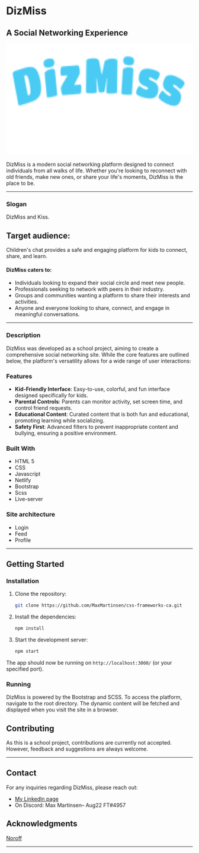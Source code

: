 # DizMiss
## A Social Networking Experience

<div id="logo" align="center">
  <img src="https://github.com/MaxMartinsen/css-frameworks-ca/blob/css-frameworks/src/images/Logo.svg" width="600" height="300"/>
</div>

DizMiss is a modern social networking platform designed to connect individuals from all walks of life. Whether you're looking to reconnect with old friends, make new ones, or share your life's moments, DizMiss is the place to be.

---

### Slogan

DizMiss and Kiss.

## Target audience:

Children's chat provides a safe and engaging platform for kids to connect, share, and learn.

#### DizMiss caters to:

- Individuals looking to expand their social circle and meet new people.
- Professionals seeking to network with peers in their industry.
- Groups and communities wanting a platform to share their interests and activities.
- Anyone and everyone looking to share, connect, and engage in meaningful conversations.

---

### Description

DizMiss was developed as a school project, aiming to create a comprehensive social networking site. While the core features are outlined below, the platform's versatility allows for a wide range of user interactions:

### Features

- **Kid-Friendly Interface**: Easy-to-use, colorful, and fun interface designed specifically for kids.
- **Parental Controls**: Parents can monitor activity, set screen time, and control friend requests.
- **Educational Content**: Curated content that is both fun and educational, promoting learning while socializing.
- **Safety First**: Advanced filters to prevent inappropriate content and bullying, ensuring a positive environment.


### Built With

- HTML 5
- CSS
- Javascript
- Netlify
- Bootstrap
- Scss
- Live-server

### Site architecture

- Login
- Feed
- Profile

---

## Getting Started

### Installation

1. Clone the repository:
   ```bash
   git clone https://github.com/MaxMartinsen/css-frameworks-ca.git
   ```

2. Install the dependencies:
   ```bash
   npm install
   ```

3. Start the development server:
   ```bash
   npm start
   ```

The app should now be running on `http://localhost:3000/` (or your specified port).

### Running

DizMiss is powered by the Bootstrap and SCSS. To access the platform, navigate to the root directory. The dynamic content will be fetched and displayed when you visit the site in a browser.

## Contributing

As this is a school project, contributions are currently not accepted. However, feedback and suggestions are always welcome.

---

## Contact

For any inquiries regarding DizMiss, please reach out:

- [My LinkedIn page](https://www.linkedin.com/in/max-martinsen-87ba80241/)
- On Discord: Max Martinsen– Aug22 FT#4957

## Acknowledgments

[Noroff](https://www.noroff.no/en)

---
